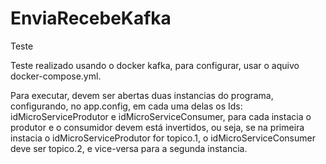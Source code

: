 # EnviaRecebeKafka
Teste 

Teste realizado usando o docker kafka, para configurar, usar o aquivo docker-compose.yml.

Para executar, devem ser abertas duas instancias do programa, configurando, no app.config, em cada uma delas os Ids:
idMicroServiceProdutor e idMicroServiceConsumer, para cada instacia o produtor e o consumidor devem está invertidos, ou seja, se na primeira instacia o idMicroServiceProdutor for
topico.1, o idMicroServiceConsumer deve ser topico.2, e vice-versa para a segunda instancia.


